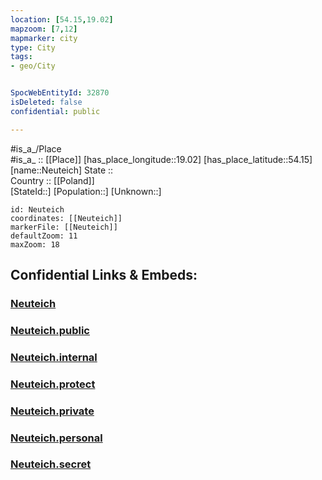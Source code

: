 ```yaml
---
location: [54.15,19.02] 
mapzoom: [7,12] 
mapmarker: city 
type: City
tags:
- geo/City


SpocWebEntityId: 32870
isDeleted: false
confidential: public

---
```

#is_a_/Place  
#is_a_ :: [[Place]] 
[has_place_longitude::19.02] 
[has_place_latitude::54.15] 
[name::Neuteich] 
State ::  
Country :: [[Poland]]  
[StateId::] 
[Population::] 
[Unknown::] 


```leaflet
id: Neuteich
coordinates: [[Neuteich]] 
markerFile: [[Neuteich]] 
defaultZoom: 11 
maxZoom: 18
```


## Confidential Links & Embeds: 

### [Neuteich](/_Standards/Earth/Continent/Europe/Europe~East/Poland/Provinces~Poland/Pomeranian/City/Neuteich.md) 

### [Neuteich.public](/_public/Earth/Continent/Europe/Europe~East/Poland/Provinces~Poland/Pomeranian/City/Neuteich.public.md) 

### [Neuteich.internal](/_internal/Earth/Continent/Europe/Europe~East/Poland/Provinces~Poland/Pomeranian/City/Neuteich.internal.md) 

### [Neuteich.protect](/_protect/Earth/Continent/Europe/Europe~East/Poland/Provinces~Poland/Pomeranian/City/Neuteich.protect.md) 

### [Neuteich.private](/_private/Earth/Continent/Europe/Europe~East/Poland/Provinces~Poland/Pomeranian/City/Neuteich.private.md) 

### [Neuteich.personal](/_personal/Earth/Continent/Europe/Europe~East/Poland/Provinces~Poland/Pomeranian/City/Neuteich.personal.md) 

### [Neuteich.secret](/_secret/Earth/Continent/Europe/Europe~East/Poland/Provinces~Poland/Pomeranian/City/Neuteich.secret.md)

